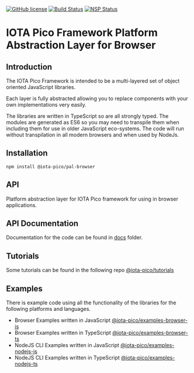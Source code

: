 [![GitHub license](https://img.shields.io/badge/license-MIT-blue.svg)](https://raw.githubusercontent.com/iotaeco/iota-pico-pal-browser/master/LICENSE) [![Build Status](https://travis-ci.org/iotaeco/iota-pico-pal-browser.svg?branch=master)](https://travis-ci.org/iotaeco/iota-pico-pal-browser) [![NSP Status](https://nodesecurity.io/orgs/iotaeco/projects/ea25227b-41f2-4a43-a927-3eb45be10013/badge)](https://nodesecurity.io/orgs/iotaeco/projects/ea25227b-41f2-4a43-a927-3eb45be10013)

# IOTA Pico Framework Platform Abstraction Layer for Browser

## Introduction

The IOTA Pico Framework is intended to be a multi-layered set of object oriented JavaScript libraries.

Each layer is fully abstracted allowing you to replace components with your own implementations very easily.

The libraries are written in TypeScript so are all strongly typed. The modules are generated as ES6 so you may need to transpile them when including them for use in older JavaScript eco-systems. The code will run without transpilation in all modern browsers and when used by NodeJs.

## Installation

```shell
npm install @iota-pico/pal-browser
```

## API

Platform abstraction layer for IOTA Pico framework for using in browser applications.

## API Documentation

Documentation for the code can be found in [docs](./docs/README.md) folder.

## Tutorials

Some tutorials can be found in the following repo [@iota-pico/tutorials](https://github.com/iotaeco/iota-pico-tutorials)

## Examples

There is example code using all the functionality of the libraries for the following platforms and languages.

* Browser Examples written in JavaScript [@iota-pico/examples-browser-js](https://github.com/iotaeco/iota-pico-examples-browser-js)
* Browser Examples written in TypeScript [@iota-pico/examples-browser-ts](https://github.com/iotaeco/iota-pico-examples-browser-ts)
* NodeJS CLI Examples written in JavaScript [@iota-pico/examples-nodejs-js](https://github.com/iotaeco/iota-pico-examples-nodejs-js)
* NodeJS CLI Examples written in TypeScript [@iota-pico/examples-nodejs-ts](https://github.com/iotaeco/iota-pico-examples-nodejs-ts)


